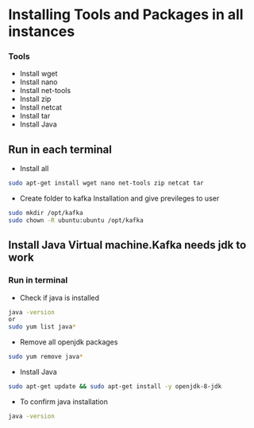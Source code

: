 # Installing Tools and Packages in all instances
### Tools
* Install wget
* Install nano
* Install net-tools
* Install zip
* Install netcat
* Install tar
* Install Java
 
## Run in each terminal

* Install all 
```bash
sudo apt-get install wget nano net-tools zip netcat tar
```

* Create folder to kafka Installation and give previleges to user
```bash
sudo mkdir /opt/kafka
sudo chown -R ubuntu:ubuntu /opt/kafka
```

## Install Java Virtual machine.Kafka needs jdk to work 
### Run in terminal

* Check if java is installed
```bash 
java -version 
or
sudo yum list java*
``` 

* Remove all openjdk packages
```bash 
sudo yum remove java*
``` 

* Install Java 
```bash 
sudo apt-get update && sudo apt-get install -y openjdk-8-jdk
```


* To confirm java installation
```bash 
java -version 
```    
